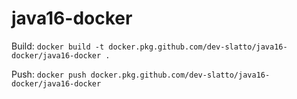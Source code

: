 # java16-docker

Build: `docker build -t docker.pkg.github.com/dev-slatto/java16-docker/java16-docker .`

Push: `docker push docker.pkg.github.com/dev-slatto/java16-docker/java16-docker`
